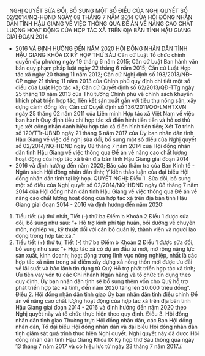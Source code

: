 <jsontable name="bang_0"> </jsontable>
 
NGHỊ QUYẾT
SỬA
ĐỔI, BỔ SUNG MỘT SỐ ĐIỀU CỦA NGHỊ QUYẾT SỐ 02/2014/NQ-HĐND NGÀY 08 THÁNG 7 NĂM
2014 CỦA HỘI ĐỒNG NHÂN DÂN TỈNH HẬU GIANG VỀ VIỆC THÔNG QUA ĐỀ ÁN VỀ NÂNG CAO
CHẤT LƯỢNG HOẠT ĐỘNG CỦA HỢP TÁC XÃ TRÊN ĐỊA BÀN TỈNH HẬU GIANG GIAI ĐOẠN 2014
- 2016 VÀ ĐỊNH HƯỚNG ĐẾN NĂM 2020
HỘI ĐỒNG NHÂN DÂN TỈNH HẬU GIANG
KHÓA IX KỲ HỌP THỨ SÁU
Căn cứ Luật Tổ chức chính quyền
địa phương ngày 19 tháng 6 năm 2015;
Căn cứ Luật Ban hành văn bản
quy phạm pháp luật ngày 22 tháng 6 năm 2015;
Căn cứ Luật Hợp tác xã ngày 20
tháng 11 năm 2012;
Căn cứ Nghị định số
193/2013/NĐ-CP ngày 21 tháng 11 năm 2013 của Chính phủ quy định chi tiết một số
điều của Luật Hợp tác xã;
Căn cứ Quyết định số
62/2013/QĐ-TTg ngày 25 tháng 10 năm 2013 của Thủ tướng Chính phủ về chính sách
khuyến khích phát triển hợp tác, liên kết sản xuất gắn với tiêu thụ nông sản,
xây dựng cánh đồng lớn;
Căn cứ Quyết định số
136/2011/QĐ-LMHTXVN ngày 25 tháng 02 năm 2011 của Liên minh Hợp tác xã Việt Nam
về việc ban hành Quy định tiêu chí hợp tác xã điển hình tiên tiến và hồ sơ thủ
tục xét công nhận danh hiệu hợp tác xã điển hình tiên tiến;
Xét Tờ trình số 120/TTr-UBND
ngày 21 tháng 6 năm 2017 của Ủy ban nhân dân tỉnh Hậu Giang về việc đề nghị sửa
đổi, bổ sung một số điều của Nghị quyết số 02/2014/NQ-HĐND ngày 08 tháng 7 năm
2014 của Hội đồng nhân dân tỉnh Hậu Giang về việc thông qua Đề án về nâng cao
chất lượng hoạt động của hợp tác xã trên địa bàn tỉnh Hậu Giang giai đoạn 2014
- 2016 và định hướng đến năm 2020; Báo cáo thẩm tra của Ban Kinh tế - Ngân sách
Hội đồng nhân dân tỉnh; Ý kiến thảo luận của đại biểu Hội đồng nhân dân tỉnh tại
kỳ họp.
QUYẾT NGHỊ:
Điều 1. Sửa đổi, bổ sung một số điều của Nghị quyết số
02/2014/NQ-HĐND ngày 08 tháng 7 năm 2014 của Hội đồng nhân dân tỉnh Hậu Giang về
việc thông qua Đề án về nâng
cao chất lượng hoạt động của hợp tác xã trên địa bàn tỉnh Hậu Giang giai đoạn
2014 - 2016 và định hướng đến năm 2020:
1. Tiểu tiết (+) thứ nhất, Tiết (-) thứ ba Điểm b Khoản 2
Điều 1 được sửa đổi, bổ sung như sau:
“+ Hỗ trợ kinh
phí tập huấn, bồi dưỡng về chuyên môn, nghiệp vụ, kỹ thuật đối với cán bộ quản
lý, thành viên và người lao động trong hợp tác xã.”
2. Tiểu tiết (+) thứ tư, Tiết (-) thứ ba Điểm b Khoản 2 Điều
1 được sửa đổi, bổ sung như sau:
“+ Hợp
tác xã có dự án đầu tư mới, mở rộng năng lực sản xuất, kinh doanh; hoạt động
trong lĩnh vực nông nghiệp, nhất là các hợp tác xã nằm trong xã điểm xây dựng
xã nông thôn mới được ưu đãi về lãi suất và bảo lãnh tín dụng từ Quỹ Hỗ trợ
phát triển hợp tác xã tỉnh; Ưu tiên vay vốn từ các Chi nhánh Ngân hàng và tổ chức
tín dụng theo quy định. Ủy ban nhân dân tỉnh sẽ bổ sung thêm vốn cho Quỹ hỗ trợ
phát triển hợp tác xã tỉnh, đến năm 2020 tăng lên 20.000 triệu đồng”.
Điều 2. Hội đồng nhân dân tỉnh giao Ủy ban nhân dân tỉnh điều chỉnh Đề
án về nâng cao chất lượng hoạt động của hợp tác
xã trên địa bàn tỉnh Hậu Giang giai đoạn 2014 - 2016 và định hướng đến năm 2020
theo Nghị quyết này và tổ chức thực hiện theo quy định.
Điều 3. Hội đồng nhân dân tỉnh
giao Thường trực Hội đồng nhân dân, các Ban Hội đồng nhân dân, Tổ đại biểu Hội đồng nhân dân và đại biểu Hội đồng
nhân dân tỉnh giám sát quá trình thực hiện Nghị quyết.
Nghị quyết này đã được Hội
đồng nhân dân tỉnh Hậu Giang Khóa IX Kỳ họp thứ Sáu thông qua ngày 13 tháng 7
năm 2017 và có hiệu lực từ ngày 23 tháng 7 năm 2017./.
 
<jsontable name="bang_1"> </jsontable>